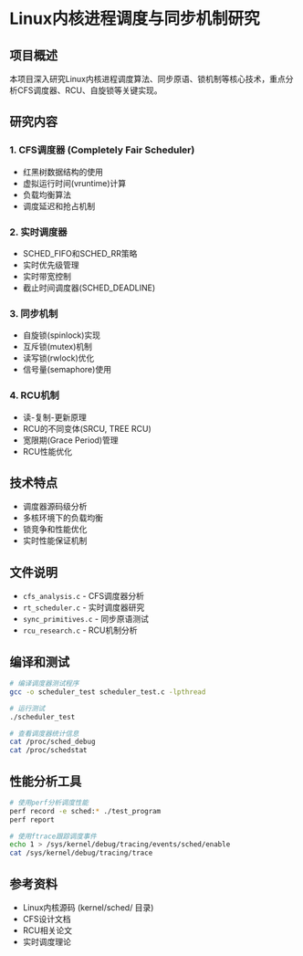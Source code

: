 # Linux内核进程调度与同步机制研究

## 项目概述

本项目深入研究Linux内核进程调度算法、同步原语、锁机制等核心技术，重点分析CFS调度器、RCU、自旋锁等关键实现。

## 研究内容

### 1. CFS调度器 (Completely Fair Scheduler)
- 红黑树数据结构的使用
- 虚拟运行时间(vruntime)计算
- 负载均衡算法
- 调度延迟和抢占机制

### 2. 实时调度器
- SCHED_FIFO和SCHED_RR策略
- 实时优先级管理
- 实时带宽控制
- 截止时间调度器(SCHED_DEADLINE)

### 3. 同步机制
- 自旋锁(spinlock)实现
- 互斥锁(mutex)机制
- 读写锁(rwlock)优化
- 信号量(semaphore)使用

### 4. RCU机制
- 读-复制-更新原理
- RCU的不同变体(SRCU, TREE RCU)
- 宽限期(Grace Period)管理
- RCU性能优化

## 技术特点

- 调度器源码级分析
- 多核环境下的负载均衡
- 锁竞争和性能优化
- 实时性能保证机制

## 文件说明

- `cfs_analysis.c` - CFS调度器分析
- `rt_scheduler.c` - 实时调度器研究
- `sync_primitives.c` - 同步原语测试
- `rcu_research.c` - RCU机制分析

## 编译和测试

```bash
# 编译调度器测试程序
gcc -o scheduler_test scheduler_test.c -lpthread

# 运行测试
./scheduler_test

# 查看调度器统计信息
cat /proc/sched_debug
cat /proc/schedstat
```

## 性能分析工具

```bash
# 使用perf分析调度性能
perf record -e sched:* ./test_program
perf report

# 使用ftrace跟踪调度事件
echo 1 > /sys/kernel/debug/tracing/events/sched/enable
cat /sys/kernel/debug/tracing/trace
```

## 参考资料

- Linux内核源码 (kernel/sched/ 目录)
- CFS设计文档
- RCU相关论文
- 实时调度理论
